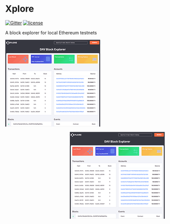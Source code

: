 # Xplore

[![Gitter](https://img.shields.io/gitter/room/DAVFoundation/DAV-Contributors.svg?style=flat-square)](https://gitter.im/DAVFoundation/DAV-Contributors) [![license](https://img.shields.io/github/license/DAVFoundation/xplore.svg?style=flat-square)](https://github.com/DAVFoundation/xplore/blob/master/LICENSE)


A block explorer for local Ethereum testnets

![readme_screenshot](src/images/readme.png)

<img src="./src/images/readme.png" align="right" />
